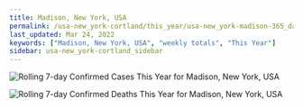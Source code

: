 ```yaml
---
title: Madison, New York, USA
permalink: /usa-new_york-cortland/this_year/usa-new_york-madison-365_days.html
last_updated: Mar 24, 2022
keywords: ["Madison, New York, USA", "weekly totals", "This Year"]
sidebar: usa-new_york-cortland_sidebar
---
```


![Rolling 7-day Confirmed Cases This Year for Madison, New York, USA](/covid_tracker/images/graphs/usa-new_york-madison-rolling_7_days_confirmed-365_days_graph.png)

![Rolling 7-day Confirmed Deaths This Year for Madison, New York, USA](/covid_tracker/images/graphs/usa-new_york-madison-rolling_7_days_deaths-365_days_graph.png)
